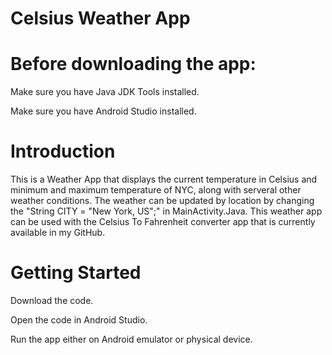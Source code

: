 # Celsius Weather App

# Before downloading the app:

Make sure you have Java JDK Tools installed. 

Make sure you have Android Studio installed.

# Introduction

This is a Weather App that displays the current temperature in Celsius and minimum and maximum temperature of NYC, along with serveral other weather conditions. The weather can be updated by location by changing the "String CITY = "New York, US";" in MainActivity.Java. This weather app can be used with the Celsius To Fahrenheit converter app that is currently available in my GitHub. 

# Getting Started

Download the code.

Open the code in Android Studio.

Run the app either on Android emulator or physical device.

